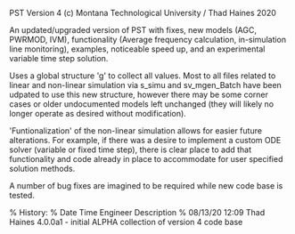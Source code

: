 PST Version 4
(c) Montana Technological University / Thad Haines 2020

An updated/upgraded version of PST with fixes, new models (AGC, PWRMOD, IVM), 
functionality (Average frequency calculation, in-simulation line monitoring),
examples, noticeable speed up, and an experimental variable time step solution.

Uses a global structure 'g' to collect all values. Most to all files related to 
linear and non-linear simulation via s_simu  and sv_mgen_Batch have been udpated 
to use this new structure, however there may be some corner cases or older 
undocumented models left unchanged (they will likely no longer operate as desired 
without modification).

'Funtionalization' of the non-linear simulation allows for easier future 
alterations. For example, if there was a desire to implement a custom ODE solver 
(variable or fixed time step), there is clear place to add that functionality 
and code already in place to accommodate for user specified solution methods.

A number of bug fixes are imagined to be required while new code base is tested.

%   History:
%   Date        Time    Engineer        Description
%   08/13/20    12:09   Thad Haines     4.0.0a1 - initial ALPHA collection of version 4 code base
